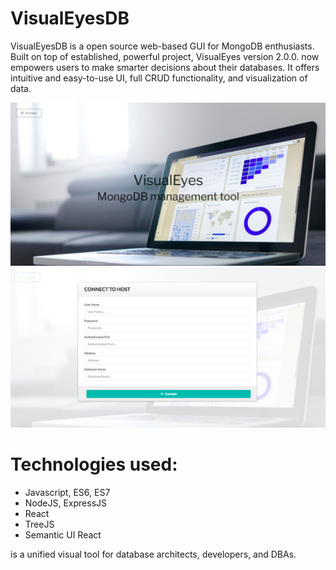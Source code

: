 # VisualEyesDB
VisualEyesDB is a open source web-based GUI for MongoDB enthusiasts. Built on top of established, powerful project, VisualEyes
version 2.0.0. now empowers users to make smarter decisions about their databases. It offers intuitive and easy-to-use UI, full CRUD functionality, and visualization of data.

![alt text](landing.png)
![alt text](modal.png)

# Technologies used:
* Javascript, ES6, ES7
* NodeJS, ExpressJS
* React
* TreeJS
* Semantic UI React


is a unified visual tool for database architects, developers, and DBAs.


